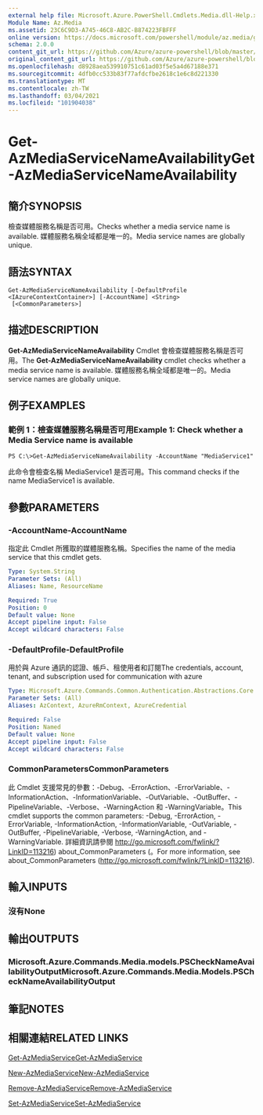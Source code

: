 ```yaml
---
external help file: Microsoft.Azure.PowerShell.Cmdlets.Media.dll-Help.xml
Module Name: Az.Media
ms.assetid: 23C6C9D3-A745-46C8-AB2C-B874223FBFFF
online version: https://docs.microsoft.com/powershell/module/az.media/get-azmediaservicenameavailability
schema: 2.0.0
content_git_url: https://github.com/Azure/azure-powershell/blob/master/src/Media/Media/help/Get-AzMediaServiceNameAvailability.md
original_content_git_url: https://github.com/Azure/azure-powershell/blob/master/src/Media/Media/help/Get-AzMediaServiceNameAvailability.md
ms.openlocfilehash: d8928aea539910751c61ad03f5e5a4d67188e371
ms.sourcegitcommit: 4dfb0cc533b83f77afdcfbe2618c1e6c8d221330
ms.translationtype: MT
ms.contentlocale: zh-TW
ms.lasthandoff: 03/04/2021
ms.locfileid: "101904038"
---
```

# <span data-ttu-id="88562-101">Get-AzMediaServiceNameAvailability</span><span class="sxs-lookup"><span data-stu-id="88562-101">Get-AzMediaServiceNameAvailability</span></span>

## <span data-ttu-id="88562-102">簡介</span><span class="sxs-lookup"><span data-stu-id="88562-102">SYNOPSIS</span></span>
<span data-ttu-id="88562-103">檢查媒體服務名稱是否可用。</span><span class="sxs-lookup"><span data-stu-id="88562-103">Checks whether a media service name is available.</span></span>
<span data-ttu-id="88562-104">媒體服務名稱全域都是唯一的。</span><span class="sxs-lookup"><span data-stu-id="88562-104">Media service names are globally unique.</span></span>

## <span data-ttu-id="88562-105">語法</span><span class="sxs-lookup"><span data-stu-id="88562-105">SYNTAX</span></span>

```
Get-AzMediaServiceNameAvailability [-DefaultProfile <IAzureContextContainer>] [-AccountName] <String>
 [<CommonParameters>]
```

## <span data-ttu-id="88562-106">描述</span><span class="sxs-lookup"><span data-stu-id="88562-106">DESCRIPTION</span></span>
<span data-ttu-id="88562-107">**Get-AzMediaServiceNameAvailability** Cmdlet 會檢查媒體服務名稱是否可用。</span><span class="sxs-lookup"><span data-stu-id="88562-107">The **Get-AzMediaServiceNameAvailability** cmdlet checks whether a media service name is available.</span></span>
<span data-ttu-id="88562-108">媒體服務名稱全域都是唯一的。</span><span class="sxs-lookup"><span data-stu-id="88562-108">Media service names are globally unique.</span></span>

## <span data-ttu-id="88562-109">例子</span><span class="sxs-lookup"><span data-stu-id="88562-109">EXAMPLES</span></span>

### <span data-ttu-id="88562-110">範例 1：檢查媒體服務名稱是否可用</span><span class="sxs-lookup"><span data-stu-id="88562-110">Example 1: Check whether a Media Service name is available</span></span>
```
PS C:\>Get-AzMediaServiceNameAvailability -AccountName "MediaService1"
```

<span data-ttu-id="88562-111">此命令會檢查名稱 MediaService1 是否可用。</span><span class="sxs-lookup"><span data-stu-id="88562-111">This command checks if the name MediaService1 is available.</span></span>

## <span data-ttu-id="88562-112">參數</span><span class="sxs-lookup"><span data-stu-id="88562-112">PARAMETERS</span></span>

### <span data-ttu-id="88562-113">-AccountName</span><span class="sxs-lookup"><span data-stu-id="88562-113">-AccountName</span></span>
<span data-ttu-id="88562-114">指定此 Cmdlet 所獲取的媒體服務名稱。</span><span class="sxs-lookup"><span data-stu-id="88562-114">Specifies the name of the media service that this cmdlet gets.</span></span>

```yaml
Type: System.String
Parameter Sets: (All)
Aliases: Name, ResourceName

Required: True
Position: 0
Default value: None
Accept pipeline input: False
Accept wildcard characters: False
```

### <span data-ttu-id="88562-115">-DefaultProfile</span><span class="sxs-lookup"><span data-stu-id="88562-115">-DefaultProfile</span></span>
<span data-ttu-id="88562-116">用於與 Azure 通訊的認證、帳戶、租使用者和訂閱</span><span class="sxs-lookup"><span data-stu-id="88562-116">The credentials, account, tenant, and subscription used for communication with azure</span></span>

```yaml
Type: Microsoft.Azure.Commands.Common.Authentication.Abstractions.Core.IAzureContextContainer
Parameter Sets: (All)
Aliases: AzContext, AzureRmContext, AzureCredential

Required: False
Position: Named
Default value: None
Accept pipeline input: False
Accept wildcard characters: False
```

### <span data-ttu-id="88562-117">CommonParameters</span><span class="sxs-lookup"><span data-stu-id="88562-117">CommonParameters</span></span>
<span data-ttu-id="88562-118">此 Cmdlet 支援常見的參數：-Debug、-ErrorAction、-ErrorVariable、-InformationAction、-InformationVariable、-OutVariable、-OutBuffer、-PipelineVariable、-Verbose、-WarningAction 和 -WarningVariable。</span><span class="sxs-lookup"><span data-stu-id="88562-118">This cmdlet supports the common parameters: -Debug, -ErrorAction, -ErrorVariable, -InformationAction, -InformationVariable, -OutVariable, -OutBuffer, -PipelineVariable, -Verbose, -WarningAction, and -WarningVariable.</span></span> <span data-ttu-id="88562-119">詳細資訊請參閱 http://go.microsoft.com/fwlink/?LinkID=113216) about_CommonParameters (。</span><span class="sxs-lookup"><span data-stu-id="88562-119">For more information, see about_CommonParameters (http://go.microsoft.com/fwlink/?LinkID=113216).</span></span>

## <span data-ttu-id="88562-120">輸入</span><span class="sxs-lookup"><span data-stu-id="88562-120">INPUTS</span></span>

### <span data-ttu-id="88562-121">沒有</span><span class="sxs-lookup"><span data-stu-id="88562-121">None</span></span>

## <span data-ttu-id="88562-122">輸出</span><span class="sxs-lookup"><span data-stu-id="88562-122">OUTPUTS</span></span>

### <span data-ttu-id="88562-123">Microsoft.Azure.Commands.Media.models.PSCheckNameAvailabilityOutput</span><span class="sxs-lookup"><span data-stu-id="88562-123">Microsoft.Azure.Commands.Media.Models.PSCheckNameAvailabilityOutput</span></span>

## <span data-ttu-id="88562-124">筆記</span><span class="sxs-lookup"><span data-stu-id="88562-124">NOTES</span></span>

## <span data-ttu-id="88562-125">相關連結</span><span class="sxs-lookup"><span data-stu-id="88562-125">RELATED LINKS</span></span>

[<span data-ttu-id="88562-126">Get-AzMediaService</span><span class="sxs-lookup"><span data-stu-id="88562-126">Get-AzMediaService</span></span>](./Get-AzMediaService.md)

[<span data-ttu-id="88562-127">New-AzMediaService</span><span class="sxs-lookup"><span data-stu-id="88562-127">New-AzMediaService</span></span>](./New-AzMediaService.md)

[<span data-ttu-id="88562-128">Remove-AzMediaService</span><span class="sxs-lookup"><span data-stu-id="88562-128">Remove-AzMediaService</span></span>](./Remove-AzMediaService.md)

[<span data-ttu-id="88562-129">Set-AzMediaService</span><span class="sxs-lookup"><span data-stu-id="88562-129">Set-AzMediaService</span></span>](./Set-AzMediaService.md)


